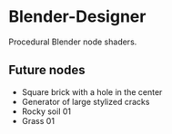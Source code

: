 # Blender-Designer
Procedural Blender node shaders.

## Future nodes

- Square brick with a hole in the center
- Generator of large stylized cracks
- Rocky soil 01
- Grass 01